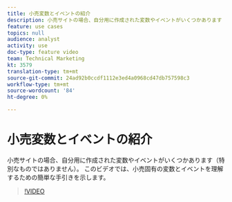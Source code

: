 ```yaml
---
title: 小売変数とイベントの紹介
description: 小売サイトの場合、自分用に作成された変数やイベントがいくつかあります（特別なものではありません）。 このビデオでは、小売固有の変数とイベントを理解するための簡単な手引きを示します。
feature: use cases
topics: null
audience: analyst
activity: use
doc-type: feature video
team: Technical Marketing
kt: 3579
translation-type: tm+mt
source-git-commit: 24ad92b0ccdf1112e3ed4a0968cd47db757598c3
workflow-type: tm+mt
source-wordcount: '84'
ht-degree: 0%

---
```



# 小売変数とイベントの紹介

小売サイトの場合、自分用に作成された変数やイベントがいくつかあります（特別なものではありません）。 このビデオでは、小売固有の変数とイベントを理解するための簡単な手引きを示します。

>[!VIDEO](https://video.tv.adobe.com/v/28750/?quality=12)
